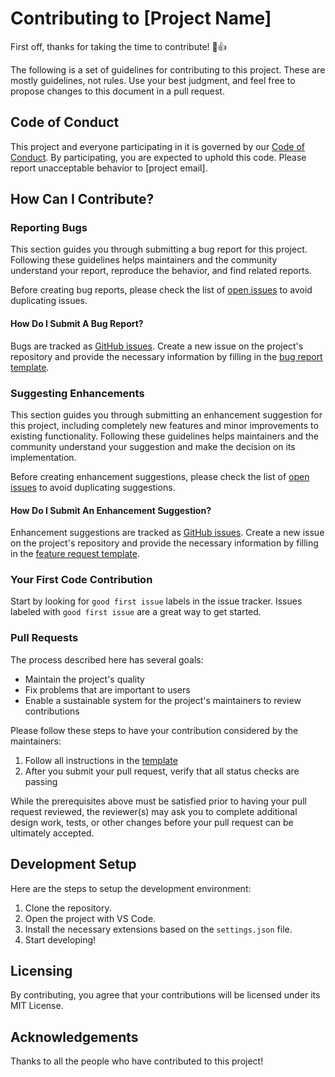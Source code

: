 # Contributing to [Project Name]

First off, thanks for taking the time to contribute! 🎉👍

The following is a set of guidelines for contributing to this project. These are mostly guidelines, not rules. Use your best judgment, and feel free to propose changes to this document in a pull request.

## Code of Conduct

This project and everyone participating in it is governed by our [Code of Conduct](CODE_OF_CONDUCT.md). By participating, you are expected to uphold this code. Please report unacceptable behavior to [project email].

## How Can I Contribute?

### Reporting Bugs

This section guides you through submitting a bug report for this project. Following these guidelines helps maintainers and the community understand your report, reproduce the behavior, and find related reports.

Before creating bug reports, please check the list of [open issues](https://github.com/tangent-berlin/template/issues) to avoid duplicating issues.

#### How Do I Submit A Bug Report?

Bugs are tracked as [GitHub issues](https://guides.github.com/features/issues/). Create a new issue on the project's repository and provide the necessary information by filling in the [bug report template](.github/ISSUE_TEMPLATE/bug_report.md).

### Suggesting Enhancements

This section guides you through submitting an enhancement suggestion for this project, including completely new features and minor improvements to existing functionality. Following these guidelines helps maintainers and the community understand your suggestion and make the decision on its implementation.

Before creating enhancement suggestions, please check the list of [open issues](https://github.com/tangent-berlin/template/issues) to avoid duplicating suggestions.

#### How Do I Submit An Enhancement Suggestion?

Enhancement suggestions are tracked as [GitHub issues](https://guides.github.com/features/issues/). Create a new issue on the project's repository and provide the necessary information by filling in the [feature request template](.github/ISSUE_TEMPLATE/feature_request.md).

### Your First Code Contribution

Start by looking for `good first issue` labels in the issue tracker. Issues labeled with `good first issue` are a great way to get started.

### Pull Requests

The process described here has several goals:

- Maintain the project's quality
- Fix problems that are important to users
- Enable a sustainable system for the project's maintainers to review contributions

Please follow these steps to have your contribution considered by the maintainers:

1. Follow all instructions in the [template](.github/ISSUE_TEMPLATE/pull_request.md)
2. After you submit your pull request, verify that all status checks are passing

While the prerequisites above must be satisfied prior to having your pull request reviewed, the reviewer(s) may ask you to complete additional design work, tests, or other changes before your pull request can be ultimately accepted.

## Development Setup

Here are the steps to setup the development environment:

1. Clone the repository.
2. Open the project with VS Code.
3. Install the necessary extensions based on the `settings.json` file.
4. Start developing!

## Licensing

By contributing, you agree that your contributions will be licensed under its MIT License.

## Acknowledgements

Thanks to all the people who have contributed to this project!

